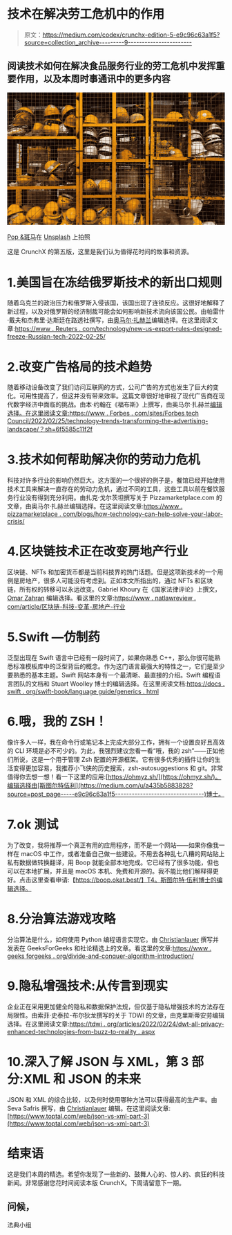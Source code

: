 # 技术在解决劳工危机中的作用

> 原文：<https://medium.com/codex/crunchx-edition-5-e9c96c63a1f5?source=collection_archive---------9----------------------->

## 阅读技术如何在解决食品服务行业的劳工危机中发挥重要作用，以及本周时事通讯中的更多内容

![](img/fc1b2d4b3150f28ce05d54e1f62b8cdd.png)

[Pop &斑马](https://unsplash.com/@popnzebra?utm_source=medium&utm_medium=referral)在 [Unsplash](https://unsplash.com?utm_source=medium&utm_medium=referral) 上拍照

这是 CrunchX 的第五版，这里是我们认为值得花时间的故事和资源。

# 1.美国旨在冻结俄罗斯技术的新出口规则

随着乌克兰的政治压力和俄罗斯入侵该国，该国出现了连锁反应。这很好地解释了新过程，以及对俄罗斯的经济制裁可能会如何影响新技术流向该国公民。由帕雷什·戴夫和杰弗里·达斯廷在路透社撰写，由[奥马尔·扎赫兰](https://medium.com/u/74d56154f1f9?source=post_page-----e9c96c63a1f5--------------------------------)编辑选择。在这里阅读文章:[https://www . Reuters . com/technology/new-us-export-rules-designed-freeze-Russian-tech-2022-02-25/](https://www.reuters.com/technology/new-us-export-rules-designed-freeze-russian-tech-2022-02-25/)

# 2.改变广告格局的技术趋势

随着移动设备改变了我们访问互联网的方式，公司广告的方式也发生了巨大的变化。可用性提高了，但这并没有带来效率。这篇文章很好地审视了现代广告商在现代数字经济中面临的挑战。由本·约翰在《福布斯》上撰写，由奥马尔·扎赫兰[编辑选择。在这里阅读文章:](https://medium.com/u/74d56154f1f9?source=post_page-----e9c96c63a1f5--------------------------------)[https://www . Forbes . com/sites/Forbes tech Council/2022/02/25/technology-trends-transforming-the-advertising-landscape/？sh=6f5585c11f2f](https://www.forbes.com/sites/forbestechcouncil/2022/02/25/technology-trends-transforming-the-advertising-landscape/?sh=6f5585c11f2f)

# 3.技术如何帮助解决你的劳动力危机

科技对许多行业的影响仍然巨大。这方面的一个很好的例子是，餐馆已经开始使用技术工具来解决一直存在的劳动力危机，通过不同的工具，这些工具以前在餐饮服务行业没有得到充分利用。由扎克·戈尔茨坦撰写关于 Pizzamarketplace.com 的文章，由奥马尔·扎赫兰编辑选择。在这里阅读文章:[https://www . pizzamarketplace . com/blogs/how-technology-can-help-solve-your-labor-crisis/](https://www.pizzamarketplace.com/blogs/how-technology-can-help-solve-your-labor-crisis/)

# 4.区块链技术正在改变房地产行业

区块链、NFTs 和加密货币都是当前科技界的热门话题。但是这项新技术的一个用例是房地产，很多人可能没有考虑到。正如本文所指出的，通过 NFTs 和区块链，所有权的转移可以永远改变。Gabriel Khoury 在《国家法律评论》上撰文， [Omar Zahran](https://medium.com/u/74d56154f1f9?source=post_page-----e9c96c63a1f5--------------------------------) 编辑选择。看这里的文章:[https://www . natlawreview . com/article/区块链-科技-变革-房地产-行业](https://www.natlawreview.com/article/blockchain-technology-changing-real-estate-industry)

# 5.Swift —仿制药

泛型出现在 Swift 语言中已经有一段时间了，如果你熟悉 C++，那么你很可能熟悉标准模板库中的泛型背后的概念。作为这门语言最强大的特性之一，它们是至少要熟悉的基本主题。Swift 网站本身有一个最清晰、最直接的介绍。Swift 编程语言团队的文档和 Stuart Woolley 博士的编辑选择。在这里阅读文档:[https://docs . swift . org/swift-book/language guide/generics . html](https://docs.swift.org/swift-book/LanguageGuide/Generics.html)

# 6.哦，我的 ZSH！

像许多人一样，我在命令行或笔记本上完成大部分工作，拥有一个设置良好且高效的 CLI 环境是必不可少的。为此，我强烈建议您看一看“哦，我的 zsh”——正如他们所说，这是一个用于管理 Zsh 配置的开源框架。它有很多优秀的插件让你的生活变得更加容易，我推荐小飞侠的历史搜索，zsh-autosuggestions 和 git。非常值得你去想一想！看一下这里的应用:[https://ohmyz.sh/](https://ohmyz.sh/)。编辑选择由[斯图尔特伍利](https://medium.com/u/a435b5883828?source=post_page-----e9c96c63a1f5--------------------------------)博士。

# 7.ok 测试

为了改变，我将推荐一个真正有用的应用程序，而不是一个网站——如果你像我一样在 macOS 中工作，或者准备自己做一些建设。不用去各种乱七八糟的网站贴上私有数据做转换翻译，用 Boop 就能全部本地完成。它已经有了很多功能，但也可以在本地扩展，并且是 macOS 本机、免费和开源的。我不能比他们解释得更好。点击这里查看申请:【https://boop.okat.best/】T4。斯图尔特·伍利博士的编辑选择。

# 8.分治算法游戏攻略

分治算法是什么，如何使用 Python 编程语言实现它。由 [Christianlauer](https://medium.com/u/2696f801a31a?source=post_page-----e9c96c63a1f5--------------------------------) 撰写并发表在 GeeksForGeeks 和社论精选上的文章。看这里的文章:[https://www . geeks forgeeks . org/divide-and-conquer-algorithm-introduction/](https://www.geeksforgeeks.org/divide-and-conquer-algorithm-introduction/)

# 9.隐私增强技术:从传言到现实

企业正在采用更加健全的隐私和数据保护法规，但仅基于隐私增强技术的方法存在局限性。由索菲·史泰拉-布尔狄龙撰写的关于 TDWI 的文章，由克里斯蒂安劳编辑选择。在这里阅读文章:[https://tdwi . org/articles/2022/02/24/dwt-all-privacy-enhanced-technologies-from-buzz-to-reality . aspx](https://tdwi.org/articles/2022/02/24/dwt-all-privacy-enhancing-technologies-from-buzz-to-reality.aspx)

# 10.深入了解 JSON 与 XML，第 3 部分:XML 和 JSON 的未来

JSON 和 XML 的综合比较，以及何时使用哪种方法可以获得最高的生产率。由 Seva Safris 撰写，由 [Christianlauer](https://medium.com/u/2696f801a31a?source=post_page-----e9c96c63a1f5--------------------------------) 编辑。在这里阅读文章:[https://www.toptal.com/web/json-vs-xml-part-3](https://www.toptal.com/web/json-vs-xml-part-3)

# 结束语

这是我们本周的精选。希望你发现了一些新的、鼓舞人心的、惊人的、疯狂的科技新闻。非常感谢您花时间阅读本版 CrunchX。下周请留意下一期。

## 问候，

法典小组